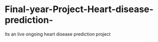 # Final-year-Project-Heart-disease-prediction-
Its an live ongoing heart disease prediction project
